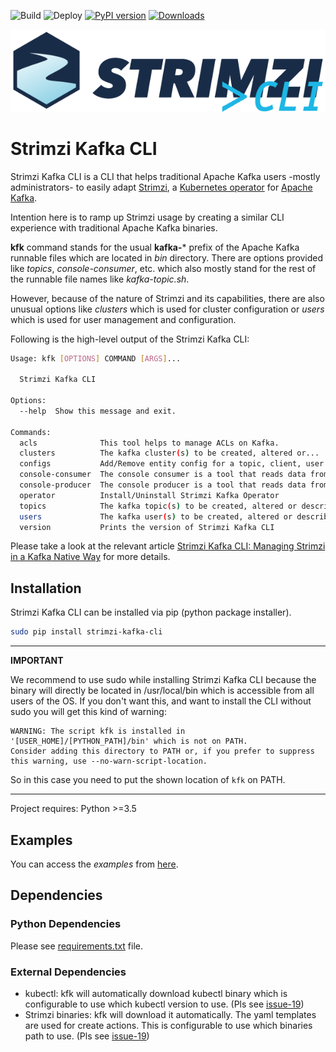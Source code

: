![Build](https://github.com/systemcraftsman/strimzi-kafka-cli/workflows/Build/badge.svg) ![Deploy](https://github.com/systemcraftsman/strimzi-kafka-cli/workflows/Deploy/badge.svg) [![PyPI version](https://badge.fury.io/py/strimzi-kafka-cli.svg)](https://badge.fury.io/py/strimzi-kafka-cli) [![Downloads](https://pepy.tech/badge/strimzi-kafka-cli)](https://pepy.tech/project/strimzi-kafka-cli)

![strimzi cli](https://raw.githubusercontent.com/systemcraftsman/strimzi-kafka-cli/master/logo/strimzi_cli.png)

# Strimzi Kafka CLI

Strimzi Kafka CLI is a CLI that helps traditional Apache Kafka users
-mostly administrators- to easily adapt [Strimzi](https://strimzi.io/),
a [Kubernetes
operator](https://operatorhub.io/operator/strimzi-kafka-operator) for
[Apache Kafka](https://kafka.apache.org/).

Intention here is to ramp up Strimzi usage by creating a similar CLI
experience with traditional Apache Kafka binaries.

**kfk** command stands for the usual **kafka-**\* prefix of the
Apache Kafka runnable files which are located in *bin* directory. There
are options provided like *topics*, *console-consumer*, etc. which also
mostly stand for the rest of the runnable file names like
*kafka-topic.sh*.

However, because of the nature of Strimzi and its capabilities, there
are also unusual options like *clusters* which is used for
cluster configuration or *users* which is used for user management and
configuration.

Following is the high-level output of the Strimzi Kafka CLI:

``` bash
Usage: kfk [OPTIONS] COMMAND [ARGS]...

  Strimzi Kafka CLI

Options:
  --help  Show this message and exit.

Commands:
  acls              This tool helps to manage ACLs on Kafka.
  clusters          The kafka cluster(s) to be created, altered or...
  configs           Add/Remove entity config for a topic, client, user or...
  console-consumer  The console consumer is a tool that reads data from...
  console-producer  The console producer is a tool that reads data from...
  operator          Install/Uninstall Strimzi Kafka Operator
  topics            The kafka topic(s) to be created, altered or described.
  users             The kafka user(s) to be created, altered or described.
  version           Prints the version of Strimzi Kafka CLI
```

Please take a look at the relevant article [Strimzi Kafka CLI: Managing Strimzi in a Kafka Native Way](https://www.systemcraftsman.com/2020/08/25/strimzi-kafka-cli-managing-strimzi-in-a-kafka-native-way/) for more details.

## Installation

Strimzi Kafka CLI can be installed via pip (python package installer).

``` bash
sudo pip install strimzi-kafka-cli
```

---
**IMPORTANT**

We recommend to use sudo while installing Strimzi Kafka CLI because the binary will directly be located in /usr/local/bin which is accessible from all users of the OS. If you don't want this, and want to install the CLI without sudo you will get this kind of warning:

```
WARNING: The script kfk is installed in '[USER_HOME]/[PYTHON_PATH]/bin' which is not on PATH.
Consider adding this directory to PATH or, if you prefer to suppress this warning, use --no-warn-script-location.
```
  
So in this case you need to put the shown location of `kfk` on PATH.

---

Project requires: Python >=3.5

## Examples

You can access the *examples* from [here](https://github.com/systemcraftsman/strimzi-kafka-cli/tree/master/examples).

## Dependencies
### Python Dependencies
Please see [requirements.txt](https://github.com/systemcraftsman/strimzi-kafka-cli/blob/master/requirements.txt) file.
### External Dependencies
- kubectl: kfk will automatically download kubectl binary which is configurable to use which kubectl version to use. (Pls see [issue-19](https://github.com/systemcraftsman/strimzi-kafka-cli/issues/19))
- Strimzi binaries: kfk will download it automatically. The yaml templates are used for create actions. This is configurable to use which binaries path to use. (Pls see [issue-19](https://github.com/systemcraftsman/strimzi-kafka-cli/issues/19))
